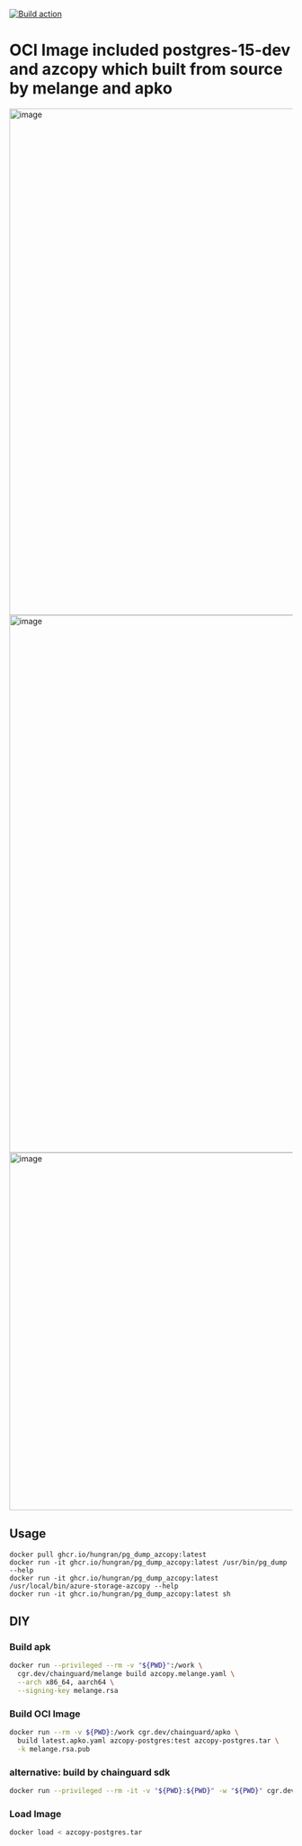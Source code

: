 [![Build action](https://github.com/tuananh/apko-image-template/actions/workflows/release.yaml/badge.svg)](https://github.com/tuananh/apko-image-template/actions/workflows/release.yaml)

# OCI Image included postgres-15-dev and azcopy which built from source by melange and apko

<img width="901" alt="image" src="https://user-images.githubusercontent.com/26101787/226110778-db53f139-64dc-459f-9b00-97a9e735e9e7.png">
<img width="956" alt="image" src="https://user-images.githubusercontent.com/26101787/226110804-0104eea0-c92c-4f3f-bb70-10fb8b3b21df.png">
<img width="636" alt="image" src="https://user-images.githubusercontent.com/26101787/226110842-c52581b0-fcaa-49d2-b291-9bf6ef8f7997.png">


## Usage

```
docker pull ghcr.io/hungran/pg_dump_azcopy:latest
docker run -it ghcr.io/hungran/pg_dump_azcopy:latest /usr/bin/pg_dump --help
docker run -it ghcr.io/hungran/pg_dump_azcopy:latest /usr/local/bin/azure-storage-azcopy --help
docker run -it ghcr.io/hungran/pg_dump_azcopy:latest sh
```
## DIY
### Build apk
```sh
docker run --privileged --rm -v "${PWD}":/work \
  cgr.dev/chainguard/melange build azcopy.melange.yaml \
  --arch x86_64, aarch64 \
  --signing-key melange.rsa
```
### Build OCI Image
```sh
docker run --rm -v ${PWD}:/work cgr.dev/chainguard/apko \
  build latest.apko.yaml azcopy-postgres:test azcopy-postgres.tar \
  -k melange.rsa.pub
```  

### alternative: build by chainguard sdk

```bash
docker run --privileged --rm -it -v "${PWD}:${PWD}" -w "${PWD}" cgr.dev/chainguard/sdk
```

### Load Image
```sh
docker load < azcopy-postgres.tar
```


